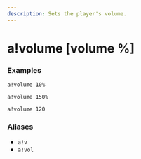 ```yaml
---
description: Sets the player's volume.
---
```


# a!volume \[volume %\]

### Examples

```text
a!volume 10%
```

```text
a!volume 150%
```

```text
a!volume 120
```

### Aliases

* `a!v`
* `a!vol`

